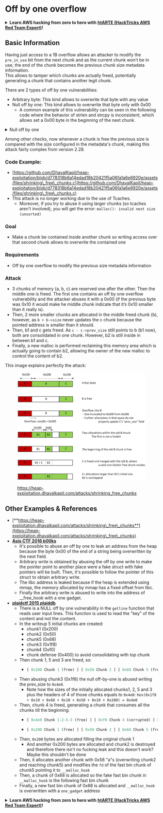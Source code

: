 # Off by one overflow

<details>

<summary><strong>Learn AWS hacking from zero to hero with</strong> <a href="https://training.hacktricks.xyz/courses/arte"><strong>htARTE (HackTricks AWS Red Team Expert)</strong></a><strong>!</strong></summary>

Other ways to support HackTricks:

* If you want to see your **company advertised in HackTricks** or **download HackTricks in PDF** Check the [**SUBSCRIPTION PLANS**](https://github.com/sponsors/carlospolop)!
* Get the [**official PEASS & HackTricks swag**](https://peass.creator-spring.com)
* Discover [**The PEASS Family**](https://opensea.io/collection/the-peass-family), our collection of exclusive [**NFTs**](https://opensea.io/collection/the-peass-family)
* **Join the** 💬 [**Discord group**](https://discord.gg/hRep4RUj7f) or the [**telegram group**](https://t.me/peass) or **follow** us on **Twitter** 🐦 [**@hacktricks\_live**](https://twitter.com/hacktricks\_live)**.**
* **Share your hacking tricks by submitting PRs to the** [**HackTricks**](https://github.com/carlospolop/hacktricks) and [**HackTricks Cloud**](https://github.com/carlospolop/hacktricks-cloud) github repos.

</details>

## Basic Information

Having just access to a 1B overflow allows an attacker to modify the `pre_in_use` bit from the next chunk and as the current chunk won't be in use, the end of the chunk becomes the previous chunk size metadata information.\
This allows to tamper which chunks are actually freed, potentially generating a chunk that contains another legit chunk.

There are 2 types of off by one vulnerabilities:

* Arbitrary byte: This kind allows to overwrite that byte with any value
* Null off by one: This kind allows to overwrite that byte only with 0x00
  * A common example of this vulnerability can be seen in the following code where the behavior of strlen and strcpy is inconsistent, which allows set a 0x00 byte in the beginning of the next chunk.

<details>

<summary>Null off by one</summary>

```c
// From https://ctf-wiki.mahaloz.re/pwn/linux/glibc-heap/off_by_one/
int main(void)
{
    char buffer[40]="";
    void *chunk1;
    chunk1 = malloc(24);
    puts("Get Input");
    gets(buffer);
    if(strlen(buffer)==24)
    {
        strcpy(chunk1,buffer);
    }
    return 0;
}
```

</details>

Among other checks, now whenever a chunk is free the previous size is compared with the size configured in the metadata's chunk, making this attack fairly complex from version 2.28.

### Code Example:

* [https://github.com/DhavalKapil/heap-exploitation/blob/d778318b6a14edad18b20421f5a06fa1a6e6920e/assets/files/shrinking\_free\_chunks.c](https://github.com/DhavalKapil/heap-exploitation/blob/d778318b6a14edad18b20421f5a06fa1a6e6920e/assets/files/shrinking\_free\_chunks.c)
* This attack is no longer working due to the use of Tcaches.
  * Moreover, if you try to abuse it using larger chunks (so tcaches aren't involved), you will get the error: `malloc(): invalid next size (unsorted)`

### Goal

* Make a chunk be contained inside another chunk so writing access over that second chunk allows to overwrite the contained one

### Requirements

* Off by one overflow to modify the previous size metadata information

### Attack

* 3 chunks of memory (a, b, c) are reserved one after the other. Then the middle one is freed. The first one contains an off by one overflow vulnerability and the attacker abuses it with a 0x00 (if the previous byte was 0x10 it would make he middle chunk indicate that it’s 0x10 smaller than it really is).
* Then, 2 more smaller chunks are allocated in the middle freed chunk (b), however, as `b + b->size` never updates the c chunk because the pointed address is smaller than it should.&#x20;
* Then, b1 and c gets freed. As `c - c->prev_size` still points to b (b1 now), both are consolidated in one chunk. However, b2 is still inside in between b1 and c.
* Finally, a new malloc is performed reclaiming this memory area which is actually going to contain b2, allowing the owner of the new malloc to control the content of b2.

This image explains perfectly the attack:

<figure><img src="../../.gitbook/assets/image (1247).png" alt=""><figcaption><p><a href="https://heap-exploitation.dhavalkapil.com/attacks/shrinking_free_chunks">https://heap-exploitation.dhavalkapil.com/attacks/shrinking_free_chunks</a></p></figcaption></figure>

## Other Examples & References

* [**https://heap-exploitation.dhavalkapil.com/attacks/shrinking\_free\_chunks**](https://heap-exploitation.dhavalkapil.com/attacks/shrinking\_free\_chunks)
* [**Asis CTF 2016 b00ks**](https://ctf-wiki.mahaloz.re/pwn/linux/glibc-heap/off\_by\_one/#1-asis-ctf-2016-b00ks)
  * It's possible to abuse an off by one to leak an address from the heap because the byte 0x00 of the end of a string being overwritten by the next field.
  * Arbitrary write is obtained by abusing the off by one write to make the pointer point to another place were a fake struct with fake pointers will be built. Then, it's possible to follow the pointer of this struct to obtain arbitrary write.
  * The libc address is leaked because if the heap is extended using mmap, the memory allocated by mmap has a fixed offset from libc.
  * Finally the arbitrary write is abused to write into the address of \_\_free\_hook with a one gadget.
* [**plaidctf 2015 plaiddb**](https://ctf-wiki.mahaloz.re/pwn/linux/glibc-heap/off\_by\_one/#instance-2-plaidctf-2015-plaiddb)
  * There is a NULL off by one vulnerability in the `getline` function that reads user input lines. This function is used to read the "key" of the content and not the content.
  * In the writeup 5 initial chunks are created:
    * chunk1 (0x200)
    * chunk2  (0x50)
    * chunk5 (0x68)
    * chunk3 (0x1f8)
    * chunk4 (0xf0)
    * chunk defense (0x400) to avoid consolidating with top chunk
  * Then chunk 1, 5 and 3 are freed, so:
    * ```python
      [ 0x200 Chunk 1 (free) ] [ 0x50 Chunk 2 ] [ 0x68 Chunk 5 (free) ] [ 0x1f8 Chunk 3 (free) ] [ 0xf0 Chunk 4 ] [ 0x400 Chunk defense ]
      ```
  * Then abusing chunk3 (0x1f8) the null off-by-one is abused writing the prev\_size to `0x4e0`.
    * Note how the sizes of the initially allocated chunks1, 2, 5 and 3 plus the headers of 4 of those chunks equals to `0x4e0`:  `hex(0x1f8 + 0x10 + 0x68 + 0x10 + 0x50 + 0x10 + 0x200) = 0x4e0`
  * Then, chunk 4 is freed, generating a chunk that consumes all the chunks till the beginning:
    * ```python
      [ 0x4e0 Chunk 1-2-5-3 (free) ] [ 0xf0 Chunk 4 (corrupted) ] [ 0x400 Chunk defense ]
      ```
    * ```python
      [ 0x200 Chunk 1 (free) ] [ 0x50 Chunk 2 ] [ 0x68 Chunk 5 (free) ] [ 0x1f8 Chunk 3 (free) ] [ 0xf0 Chunk 4 ] [ 0x400 Chunk defense ]
      ```
  * Then, `0x200` bytes are allocated filling the original chunk 1
    * And another 0x200 bytes are allocated and chunk2 is destroyed and therefore there isn't no fucking leak and this doesn't work? Maybe this shouldn't be done
  * Then, it allocates another chunk with 0x58 "a"s (overwriting chunk2 and reaching chunk5) and modifies the `fd` of the fast bin chunk of chunk5 pointing it to `__malloc_hook`
  * Then, a chunk of 0x68 is allocated so the fake fast bin chunk in `__malloc_hook` is the following fast bin chunk
  * Finally, a new fast bin chunk of 0x68 is allocated and `__malloc_hook` is overwritten with a `one_gadget` address

<details>

<summary><strong>Learn AWS hacking from zero to hero with</strong> <a href="https://training.hacktricks.xyz/courses/arte"><strong>htARTE (HackTricks AWS Red Team Expert)</strong></a><strong>!</strong></summary>

Other ways to support HackTricks:

* If you want to see your **company advertised in HackTricks** or **download HackTricks in PDF** Check the [**SUBSCRIPTION PLANS**](https://github.com/sponsors/carlospolop)!
* Get the [**official PEASS & HackTricks swag**](https://peass.creator-spring.com)
* Discover [**The PEASS Family**](https://opensea.io/collection/the-peass-family), our collection of exclusive [**NFTs**](https://opensea.io/collection/the-peass-family)
* **Join the** 💬 [**Discord group**](https://discord.gg/hRep4RUj7f) or the [**telegram group**](https://t.me/peass) or **follow** us on **Twitter** 🐦 [**@hacktricks\_live**](https://twitter.com/hacktricks\_live)**.**
* **Share your hacking tricks by submitting PRs to the** [**HackTricks**](https://github.com/carlospolop/hacktricks) and [**HackTricks Cloud**](https://github.com/carlospolop/hacktricks-cloud) github repos.

</details>
